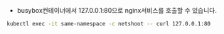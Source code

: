 * busybox컨테이너에서 127.0.0.1:80으로 nginx서비스를 호출할 수 있습니다.
```sh
kubectl exec -it same-namespace -c netshoot -- curl 127.0.0.1:80
```